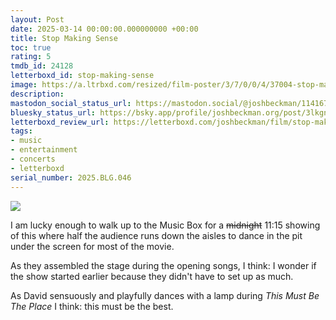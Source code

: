 ```yaml
---
layout: Post
date: 2025-03-14 00:00:00.000000000 +00:00
title: Stop Making Sense
toc: true
rating: 5
tmdb_id: 24128
letterboxd_id: stop-making-sense
image: https://a.ltrbxd.com/resized/film-poster/3/7/0/0/4/37004-stop-making-sense-0-600-0-900-crop.jpg?v=c7e06b923e
description:
mastodon_social_status_url: https://mastodon.social/@joshbeckman/114167652763489581
bluesky_status_url: https://bsky.app/profile/joshbeckman.org/post/3lkgnxu7mol24
letterboxd_review_url: https://letterboxd.com/joshbeckman/film/stop-making-sense/
tags:
- music
- entertainment
- concerts
- letterboxd
serial_number: 2025.BLG.046
---
```

 <p><img src="https://a.ltrbxd.com/resized/film-poster/3/7/0/0/4/37004-stop-making-sense-0-600-0-900-crop.jpg?v=c7e06b923e"/></p> <p>I am lucky enough to walk up to the Music Box for a <s>midnight</s> 11:15 showing of this where half the audience runs down the aisles to dance in the pit under the screen for most of the movie.</p><p>As they assembled the stage during the opening songs, I think: I wonder if the show started earlier because they didn't have to set up as much. </p><p>As David sensuously and playfully dances with a lamp during <em>This Must Be The Place</em> I think: this must be the best.</p> 
